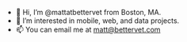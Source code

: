 - 👋 Hi, I’m @mattatbettervet from Boston, MA.
- 👀 I’m interested in mobile, web, and data projects.
- 📫 You can email me at matt@bettervet.com

<!---
mattatbettervet/mattatbettervet is a ✨ special ✨ repository because its `README.md` (this file) appears on your GitHub profile.
You can click the Preview link to take a look at your changes.
--->
